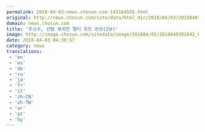 ```yaml
---
permalink: 2018-04-03-news.chosun.com-143164556.html
original: http://news.chosun.com/site/data/html_dir/2018/04/03/2018040301706.html
domain: news.chosun.com
title: '추신수, 선발 복귀전 멀티 히트 완성(2보)'
image: http://image.chosun.com/sitedata/image/201804/03/2018040301642_0.jpg
date: 2018-04-03 04:30:57
category: news
translations: 
 - 'en'
 - 'es'
 - 'de'
 - 'ru'
 - 'ja'
 - 'fr'
 - 'it'
 - 'zh-CN'
 - 'zh-TW'
 - 'ar'
 - 'pt'
 - 'hy'
---
```


